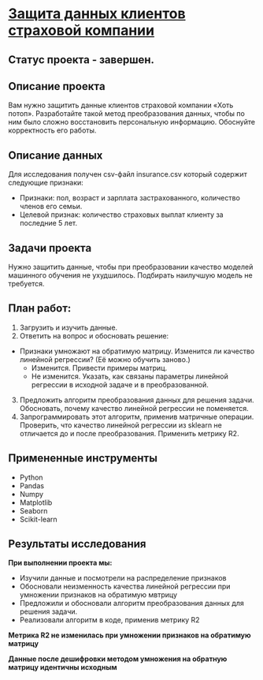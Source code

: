 # [Защита данных клиентов страховой компании](https://github.com/Urchien/Yandex_Practicum/blob/main/10.%20%D0%97%D0%B0%D1%89%D0%B8%D1%82%D0%B0%20%D0%B4%D0%B0%D0%BD%D0%BD%D1%8B%D1%85%20%D0%BA%D0%BB%D0%B8%D0%B5%D0%BD%D1%82%D0%BE%D0%B2%20%D1%81%D1%82%D1%80%D0%B0%D1%85%D0%BE%D0%B2%D0%BE%D0%B9%20%D0%BA%D0%BE%D0%BC%D0%BF%D0%B0%D0%BD%D0%B8%D0%B8/Personal_data_protection.ipynb)

## Статус проекта - завершен.

## Описание проекта

Вам нужно защитить данные клиентов страховой компании «Хоть потоп». Разработайте такой метод преобразования данных, чтобы по ним было сложно восстановить персональную информацию. Обоснуйте корректность его работы.

## Описание данных 

Для исследования получен csv-файл insurance.csv который содержит следующие признаки:

- Признаки: пол, возраст и зарплата застрахованного, количество членов его семьи.
- Целевой признак: количество страховых выплат клиенту за последние 5 лет.


## Задачи проекта

Нужно защитить данные, чтобы при преобразовании качество моделей машинного обучения не ухудшилось. Подбирать наилучшую модель не требуется.

## План работ:

1. Загрузить и изучить данные.
2. Ответить на вопрос и обосновать решение: 
- Признаки умножают на обратимую матрицу. Изменится ли качество линейной регрессии? (Её можно обучить заново.)
    - Изменится. Привести примеры матриц.
    - Не изменится. Указать, как связаны параметры линейной регрессии в исходной задаче и в преобразованной.
3. Предложить алгоритм преобразования данных для решения задачи. Обосновать, почему качество линейной регрессии не поменяется.
4. Запрограммировать этот алгоритм, применив матричные операции. Проверить, что качество линейной регрессии из sklearn не отличается до и после преобразования. Применить метрику R2.

## Примененные инструменты

- Python
- Pandas
- Numpy
- Matplotlib
- Seaborn
- Scikit-learn

## Результаты исследования

**При выполнении проекта мы:**
- Изучили данные и посмотрели на распределение признаков
- Обосновали неизменность качества линейной регрессии при умножении признаков на обратимую мвтрицу
- Предложили и обосновали алгоритм преобразования данных для решения задачи. 
- Реализовали алгоритм в коде, применив метрику R2

**Метрика R2 не изменилась при умножении признаков на обратимую матрицу**

**Данные после дешифровки методом умножения на обратную матрицу идентичны исходным**